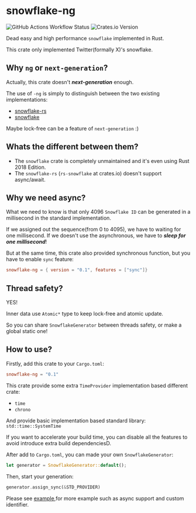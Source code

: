 # snowflake-ng

![GitHub Actions Workflow Status](https://img.shields.io/github/actions/workflow/status/Krysztal112233/snowflake-ng/ci.yml?style=for-the-badge&logo=github&link=https%3A%2F%2Fgithub.com%2FKrysztal112233%2Fsnowflake-ng)
![Crates.io Version](https://img.shields.io/crates/v/snowflake-ng?style=for-the-badge&link=https%3A%2F%2Fcrates.io%2Fcrates%2Fsnowflake-ng)

Dead easy and high performance `snowflake` implemented in Rust.

This crate only implemented Twitter(formally X)'s snowflake.

## Why `ng` or `next-generation`?

Actually, this crate doesn't **_next-generation_** enough.

The use of `-ng` is simply to distinguish between the two existing implementations:

- [snowflake-rs](https://github.com/BinChengZhao/snowflake-rs)
- [snowflake](https://crates.io/crates/snowflake)

Maybe lock-free can be a feature of `next-generation` :)

## Whats the different between them?

- The `snowflake` crate is completely unmaintained and it's even using Rust 2018 Edition.
- The `snowflake-rs` (`rs-snowflake` at crates.io) doesn't support async/await.

## Why we need async?

What we need to know is that only 4096 `Snowflake ID` can be generated in a millisecond in the standard implementation.

If we assigned out the sequence(from 0 to 4095), we have to waiting for one millisecond. If we doesn't use the asynchronous, we have to **_sleep for one millisecond_**!

But at the same time, this crate also provided synchronous function, but you have to enable `sync` feature:

```toml
snowflake-ng = { version = "0.1", features = ["sync"]}
```

## Thread safety?

YES!

Inner data use `Atomic*` type to keep lock-free and atomic update.

So you can share `SnowflakeGenerator` between threads safety, or make a global static one!

## How to use?

Firstly, add this crate to your `Cargo.toml`:

```toml
snowflake-ng = "0.1"
```

This crate provide some extra `TimeProvider` implementation based different crate:

- `time`
- `chrono`

And provide basic implementation based standard library: `std::time::SystemTime`

If you want to accelerate your build time, you can disable all the features to avoid introduce extra build dependenciesD.

After add to `Cargo.toml`, you can made your own `SnowflakeGenerator`:

```rust
let generator = SnowflakeGenerator::default();
```

Then, start your generation:

```rust
generator.assign_sync(&STD_PROVIDER)
```

Please see [example](./examples/),for more example such as async support and custom identifier.
